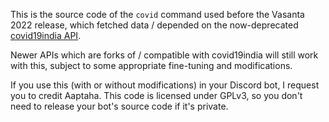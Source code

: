 This is the source code of the `covid` command used before the Vasanta 2022
release, which fetched data / depended on the now-deprecated
[covid19india API](data.covid19india.org).

Newer APIs which are forks of / compatible with covid19india will still work
with this, subject to some appropriate fine-tuning and modifications.

If you use this (with or without modifications) in your Discord bot, I request
you to credit Aaptaha. This code is licensed under GPLv3, so you don't need to
release your bot's source code if it's private.
